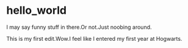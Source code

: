 # hello_world
I may say funny stuff in there.Or not.Just noobing around.

This is my first edit.Wow.I feel like I entered my first year at Hogwarts.
